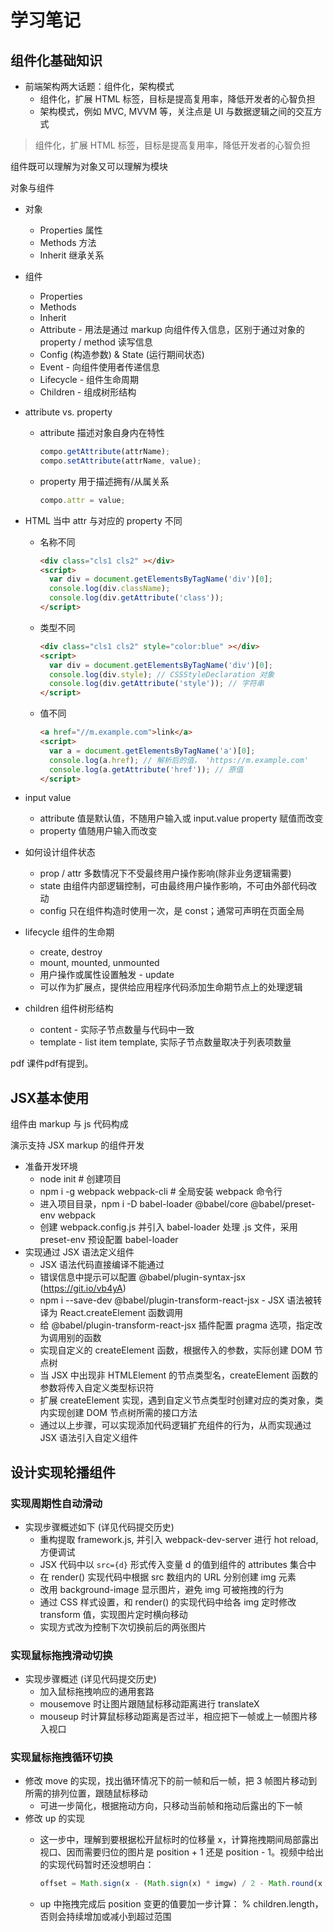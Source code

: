 # 学习笔记

## 组件化基础知识

- 前端架构两大话题：组件化，架构模式
  - 组件化，扩展 HTML 标签，目标是提高复用率，降低开发者的心智负担
  - 架构模式，例如 MVC, MVVM 等，关注点是 UI 与数据逻辑之间的交互方式

>组件化，扩展 HTML 标签，目标是提高复用率，降低开发者的心智负担

组件既可以理解为对象又可以理解为模块

对象与组件

- 对象
  - Properties 属性
  - Methods 方法
  - Inherit 继承关系

- 组件
  - Properties
  - Methods
  - Inherit
  - Attribute - 用法是通过 markup 向组件传入信息，区别于通过对象的 property / method 读写信息
  - Config (构造参数) & State (运行期间状态)
  - Event - 向组件使用者传递信息
  - Lifecycle - 组件生命周期
  - Children - 组成树形结构
- attribute vs. property
  - attribute 描述对象自身内在特性

    ```javascript
    compo.getAttribute(attrName);
    compo.setAttribute(attrName, value);
    ```

  - property 用于描述拥有/从属关系

    ```javascript
    compo.attr = value;
    ```

- HTML 当中 attr 与对应的 property 不同
  - 名称不同

    ``` html
    <div class="cls1 cls2" ></div>
    <script>
      var div = document.getElementsByTagName('div')[0];
      console.log(div.className);
      console.log(div.getAttribute('class'));
    </script>
    ```

  - 类型不同

    ```html
    <div class="cls1 cls2" style="color:blue" ></div>
    <script>
      var div = document.getElementsByTagName('div')[0];
      console.log(div.style); // CSSStyleDeclaration 对象
      console.log(div.getAttribute('style')); // 字符串
    </script>
    ```

  - 值不同

    ```html
    <a href="//m.example.com">link</a>
    <script>
      var a = document.getElementsByTagName('a')[0];
      console.log(a.href); // 解析后的值， 'https://m.example.com'
      console.log(a.getAttribute('href')); // 原值
    </script>
    ```

- input value
  - attribute 值是默认值，不随用户输入或 input.value property 赋值而改变
  - property 值随用户输入而改变
- 如何设计组件状态
 
  - prop / attr 多数情况下不受最终用户操作影响(除非业务逻辑需要)
  - state 由组件内部逻辑控制，可由最终用户操作影响，不可由外部代码改动
  - config 只在组件构造时使用一次，是 const；通常可声明在页面全局
- lifecycle 组件的生命期
  - create, destroy
  - mount, mounted, unmounted
  - 用户操作或属性设置触发 - update
  - 可以作为扩展点，提供给应用程序代码添加生命期节点上的处理逻辑
- children 组件树形结构
  - content - 实际子节点数量与代码中一致
  - template - list item template, 实际子节点数量取决于列表项数量

pdf 课件pdf有提到。

## JSX基本使用

组件由 markup 与 js 代码构成

演示支持 JSX markup 的组件开发

- 准备开发环境
  - node init # 创建项目
  - npm i -g webpack webpack-cli # 全局安装 webpack 命令行
  - 进入项目目录，npm i -D babel-loader @babel/core @babel/preset-env webpack
  - 创建 webpack.config.js 并引入 babel-loader 处理 .js 文件，采用 preset-env 预设配置 babel-loader
- 实现通过 JSX 语法定义组件
  - JSX 语法代码直接编译不能通过
  - 错误信息中提示可以配置 @babel/plugin-syntax-jsx (https://git.io/vb4yA)
  - npm i --save-dev @babel/plugin-transform-react-jsx - JSX 语法被转译为 React.createElement 函数调用
  - 给 @babel/plugin-transform-react-jsx 插件配置 pragma 选项，指定改为调用别的函数
  - 实现自定义的 createElement 函数，根据传入的参数，实际创建 DOM 节点树
  - 当 JSX 中出现非 HTMLElement 的节点类型名，createElement 函数的参数将传入自定义类型标识符
  - 扩展 createElement 实现，遇到自定义节点类型时创建对应的类对象，类内实现创建 DOM 节点树所需的接口方法
  - 通过以上步骤，可以实现添加代码逻辑扩充组件的行为，从而实现通过 JSX 语法引入自定义组件

## 设计实现轮播组件

### 实现周期性自动滑动

- 实现步骤概述如下 (详见代码提交历史)
  - 重构提取 framework.js, 并引入 webpack-dev-server 进行 hot reload, 方便调试
  - JSX 代码中以 `src={d}` 形式传入变量 d 的值到组件的 attributes 集合中
  - 在 render() 实现代码中根据 src 数组内的 URL 分别创建 img 元素
  - 改用 background-image 显示图片，避免 img 可被拖拽的行为
  - 通过 CSS 样式设置，和 render() 的实现代码中给各 img 定时修改 transform 值，实现图片定时横向移动
  - 实现方式改为控制下次切换前后的两张图片

### 实现鼠标拖拽滑动切换

- 实现步骤概述 (详见代码提交历史)
  - 加入鼠标拖拽响应的通用套路
  - mousemove 时让图片跟随鼠标移动距离进行 translateX
  - mouseup 时计算鼠标移动距离是否过半，相应把下一帧或上一帧图片移入视口

### 实现鼠标拖拽循环切换

- 修改 move 的实现，找出循环情况下的前一帧和后一帧，把 3 帧图片移动到所需的排列位置，跟随鼠标移动
  - 可进一步简化，根据拖动方向，只移动当前帧和拖动后露出的下一帧
- 修改 up 的实现
  - 这一步中，理解到要根据松开鼠标时的位移量 x，计算拖拽期间局部露出视口、因而需要归位的图片是 position + 1 还是 position - 1。视频中给出的实现代码暂时还没想明白：

    ```javascript
    offset = Math.sign(x - (Math.sign(x) * imgw) / 2 - Math.round(x / imgw));
    ```

  - up 中拖拽完成后 position 变更的值要加一步计算： % children.length，否则会持续增加或减小到超过范围